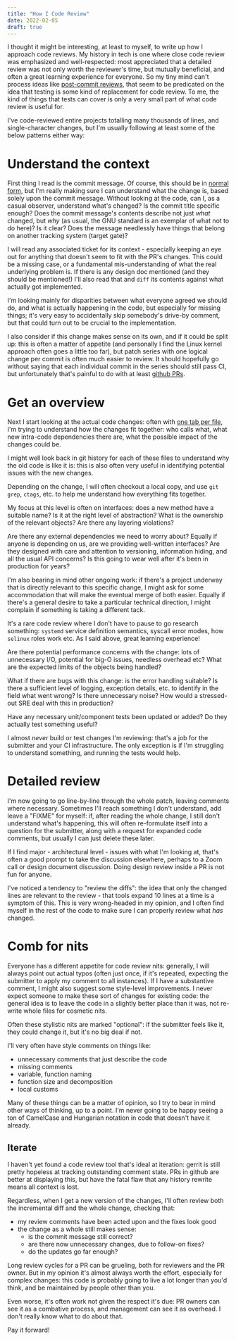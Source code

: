 ```yaml
---
title: "How I Code Review"
date: 2022-02-05
draft: true
---
```


I thought it might be interesting, at least to myself, to write up how I
approach code reviews. My history in tech is one where close code review was
emphasized and well-respected: most appreciated that a detailed review was not
only worth the reviewer's time, but mutually beneficial, and often a great
learning experience for everyone. So my tiny mind can't process ideas like
[post-commit
reviews](https://copyconstruct.medium.com/post-commit-reviews-b4cc2163ac7a),
that seem to be predicated on the idea that testing is some kind
of replacement for code review. To me, the kind of things that tests can cover
is only a very small part of what code review is useful for.

I've code-reviewed entire projects totalling many thousands of lines, and
single-character changes, but I'm usually following at least some of the below
patterns either way:

# Understand the context

First thing I read is the commit message. Of course, this should be in [normal
form](https://cbea.ms/git-commit/), but I'm really making sure I can understand
what the change is, based solely upon the commit message. Without looking at the
code, can I, as a casual observer, understand what's changed? Is the commit
title specific enough? Does the commit message's contents describe not just
*what* changed, but *why* (as usual, the GNU standard is an exemplar of what not
to do here)? Is it clear? Does the message needlessly have things that belong on
another tracking system (target gate)?

I will read any associated ticket for its context - especially keeping an eye
out for anything that doesn't seem to fit with the PR's changes. This could be a
missing case, or a fundamental mis-understanding of what the real underlying
problem is. If there is any design doc mentioned (and they should be mentioned!)
I'll also read that and `diff` its contents against what actually got
implemented.

I'm looking mainly for disparities between what everyone agreed we should do,
and what is actually happening in the code, but especially for missing things;
it's very easy to accidentally skip somebody's drive-by comment, but that could
turn out to be crucial to the implementation.

I also consider if this change makes sense on its own, and if it could be split
up: this is often a matter of appetite (and personally I find the Linux kernel
approach often goes a little too far), but patch series with one logical change
per commit is often much easier to review. It should hopefully go without saying
that each individual commit in the series should still pass CI, but
unfortunately that's painful to do with at least [github
PRs](https://movementarian.org/blog/posts/github-prs/).

# Get an overview

Next I start looking at the actual code changes: often with [one tab per
file](https://movementarian.org/blog/posts/2019-10-22-open-all-links-in-gerrit/),
I'm trying to understand how the changes fit together: who calls what, what new
intra-code dependencies there are, what the possible impact of the changes could
be.

I might well look back in git history for each of these files to understand why
the old code is like it is: this is also often very useful in identifying
potential issues with the new changes.

Depending on the change, I will often checkout a local copy, and use `git grep`,
`ctags`, etc. to help me understand how everything fits together.

My focus at this level is often on interfaces: does a new method have a suitable
name? Is it at the right level of abstraction? What is the ownership of the
relevant objects? Are there any layering violations?

Are there any external dependencies we need to worry about? Equally if anyone is
depending on us, are we providing well-written interfaces? Are they designed
with care and attention to versioning, information hiding, and all the usual API
concerns? Is this going to wear well after it's been in production for years?

I'm also bearing in mind other ongoing work: if there's a project underway that
is directly relevant to this specific change, I might ask for some accommodation
that will make the eventual merge of both easier. Equally if there's a general
desire to take a particular technical direction, I might complain if something
is taking a different tack.

It's a rare code review where I don't have to pause to go research something:
`systemd` service definition semantics, syscall error modes, how `selinux` roles
work etc. As I said above, great learning experience!

Are there potential performance concerns with the change: lots of unnecessary
I/O, potential for big-O issues, needless overhead etc? What are the expected
limits of the objects being handled?

What if there are bugs with this change: is the error handling suitable? Is
there a sufficient level of logging, exception details, etc. to identify in the
field what went wrong? Is there unnecessary noise? How would a stressed-out SRE
deal with this in production?

Have any necessary unit/component tests been updated or added? Do they actually
test something useful?

I almost *never* build or test changes I'm reviewing: that's a job for the
submitter and your CI infrastructure. The only exception is if I'm struggling to
understand something, and running the tests would help.

# Detailed review

I'm now going to go line-by-line through the whole patch, leaving comments where
necessary. Sometimes I'll reach something I don't understand, add leave a
"FIXME" for myself: if, after reading the whole change, I still don't understand
what's happening, this will often re-formulate itself into a question for the
submitter, along with a request for expanded code comments, but usually I can
just delete these later.

If I find major - architectural level - issues with what I'm looking at, that's
often a good prompt to take the discussion elsewhere, perhaps to a Zoom call or
design document discussion. Doing design review inside a PR is not fun for
anyone.

I've noticed a tendency to "review the diffs": the idea that only the changed
lines are relevant to the review - that tools expand 10 lines at a time is a
symptom of this. This is very wrong-headed in my opinion, and I often find
myself in the rest of the code to make sure I can properly review what *has*
changed.

# Comb for nits

Everyone has a different appetite for code review nits: generally, I will always
point out actual typos (often just once, if it's repeated, expecting the
submitter to apply my comment to all instances). If I have a substantive
comment, I might also suggest some style-level improvements. I never expect
someone to make these sort of changes for existing code: the general idea is to
leave the code in a slightly better place than it was, not re-write whole files
for cosmetic nits.

Often these stylistic nits are marked "optional": if the submitter feels like
it, they could change it, but it's no big deal if not.

I'll very often have style comments on things like:

 - unnecessary comments that just describe the code
 - missing comments
 - variable, function naming
 - function size and decomposition
 - local customs

Many of these things can be a matter of opinion, so I try to bear in mind other
ways of thinking, up to a point. I'm never going to be happy seeing a ton of
CamelCase and Hungarian notation in code that doesn't have it already.

## Iterate

I haven't yet found a code review tool that's ideal at iteration: gerrit is
still pretty hopeless at tracking outstanding comment state. PRs in github are
better at displaying this, but have the fatal flaw that any history rewrite
means all context is lost.

Regardless, when I get a new version of the changes, I'll often review both the
incremental diff and the whole change, checking that:

 - my review comments have been acted upon and the fixes look good
 - the change as a whole still makes sense:
   - is the commit message still correct?
   - are there now unnecessary changes, due to follow-on fixes?
   - do the updates go far enough?

Long review cycles for a PR can be grueling, both for reviewers and the PR
owner. But in my opinion it's almost always worth the effort, especially for
complex changes: this code is
probably going to live a lot longer than you'd think, and be maintained by
people other than you.

Even worse, it's often work not given the respect it's due: PR owners can see it
as a combative process, and management can see it as overhead. I don't really
know what to do about that.

Pay it forward!
